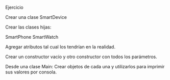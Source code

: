 Ejercicio

Crear una clase SmartDevice

Crear las clases hijas:

SmartPhone
SmartWatch

Agregar atributos tal cual los tendrían en la realidad.

Crear un constructor vacío y otro constructor con todos los parámetros.

Desde una clase Main:
Crear objetos de cada una y utilizarlos para imprimir sus valores por consola.